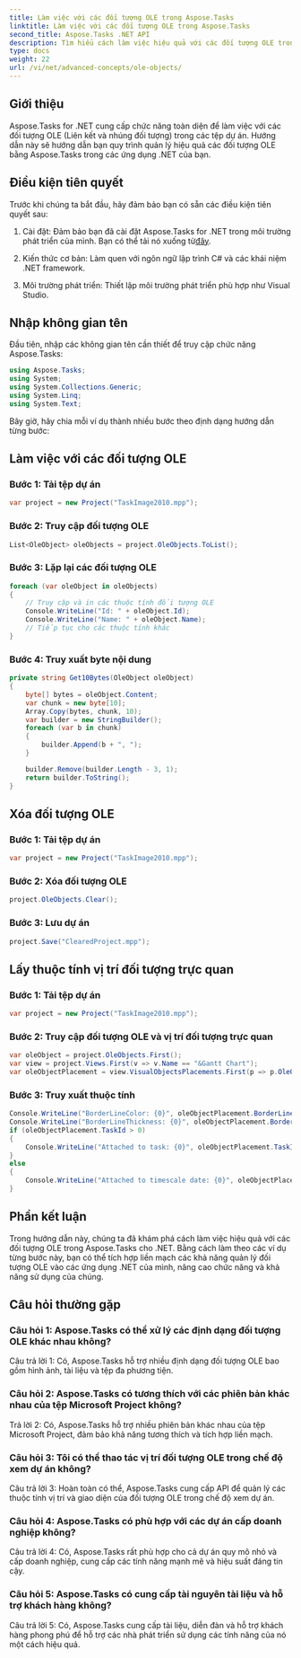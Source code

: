 ```yaml
---
title: Làm việc với các đối tượng OLE trong Aspose.Tasks
linktitle: Làm việc với các đối tượng OLE trong Aspose.Tasks
second_title: Aspose.Tasks .NET API
description: Tìm hiểu cách làm việc hiệu quả với các đối tượng OLE trong ứng dụng .NET bằng Aspose.Tasks, nâng cao khả năng quản lý dự án.
type: docs
weight: 22
url: /vi/net/advanced-concepts/ole-objects/
---
```

## Giới thiệu

Aspose.Tasks for .NET cung cấp chức năng toàn diện để làm việc với các đối tượng OLE (Liên kết và nhúng đối tượng) trong các tệp dự án. Hướng dẫn này sẽ hướng dẫn bạn quy trình quản lý hiệu quả các đối tượng OLE bằng Aspose.Tasks trong các ứng dụng .NET của bạn.

## Điều kiện tiên quyết

Trước khi chúng ta bắt đầu, hãy đảm bảo bạn có sẵn các điều kiện tiên quyết sau:

1. Cài đặt: Đảm bảo bạn đã cài đặt Aspose.Tasks for .NET trong môi trường phát triển của mình. Bạn có thể tải nó xuống từ[đây](https://releases.aspose.com/tasks/net/).

2. Kiến thức cơ bản: Làm quen với ngôn ngữ lập trình C# và các khái niệm .NET framework.

3. Môi trường phát triển: Thiết lập môi trường phát triển phù hợp như Visual Studio.

## Nhập không gian tên

Đầu tiên, nhập các không gian tên cần thiết để truy cập chức năng Aspose.Tasks:

```csharp
using Aspose.Tasks;
using System;
using System.Collections.Generic;
using System.Linq;
using System.Text;


```

Bây giờ, hãy chia mỗi ví dụ thành nhiều bước theo định dạng hướng dẫn từng bước:

## Làm việc với các đối tượng OLE

### Bước 1: Tải tệp dự án
```csharp
var project = new Project("TaskImage2010.mpp");
```

### Bước 2: Truy cập đối tượng OLE
```csharp
List<OleObject> oleObjects = project.OleObjects.ToList();
```

### Bước 3: Lặp lại các đối tượng OLE
```csharp
foreach (var oleObject in oleObjects)
{
    // Truy cập và in các thuộc tính đối tượng OLE
    Console.WriteLine("Id: " + oleObject.Id);
    Console.WriteLine("Name: " + oleObject.Name);
    // Tiếp tục cho các thuộc tính khác
}
```

### Bước 4: Truy xuất byte nội dung
```csharp
private string Get10Bytes(OleObject oleObject)
{
    byte[] bytes = oleObject.Content;
    var chunk = new byte[10];
    Array.Copy(bytes, chunk, 10);
    var builder = new StringBuilder();
    foreach (var b in chunk)
    {
        builder.Append(b + ", ");
    }

    builder.Remove(builder.Length - 3, 1);
    return builder.ToString();
}
```

## Xóa đối tượng OLE

### Bước 1: Tải tệp dự án
```csharp
var project = new Project("TaskImage2010.mpp");
```

### Bước 2: Xóa đối tượng OLE
```csharp
project.OleObjects.Clear();
```

### Bước 3: Lưu dự án
```csharp
project.Save("ClearedProject.mpp");
```

## Lấy thuộc tính vị trí đối tượng trực quan

### Bước 1: Tải tệp dự án
```csharp
var project = new Project("TaskImage2010.mpp");
```

### Bước 2: Truy cập đối tượng OLE và vị trí đối tượng trực quan
```csharp
var oleObject = project.OleObjects.First();
var view = project.Views.First(v => v.Name == "&Gantt Chart");
var oleObjectPlacement = view.VisualObjectsPlacements.First(p => p.OleObjectId == oleObject.Id);
```

### Bước 3: Truy xuất thuộc tính
```csharp
Console.WriteLine("BorderLineColor: {0}", oleObjectPlacement.BorderLineColor);
Console.WriteLine("BorderLineThickness: {0}", oleObjectPlacement.BorderLineThickness);
if (oleObjectPlacement.TaskId > 0)
{
    Console.WriteLine("Attached to task: {0}", oleObjectPlacement.TaskId);
}
else
{
    Console.WriteLine("Attached to timescale date: {0}", oleObjectPlacement.TimescaleDate);
}
```

## Phần kết luận

Trong hướng dẫn này, chúng ta đã khám phá cách làm việc hiệu quả với các đối tượng OLE trong Aspose.Tasks cho .NET. Bằng cách làm theo các ví dụ từng bước này, bạn có thể tích hợp liền mạch các khả năng quản lý đối tượng OLE vào các ứng dụng .NET của mình, nâng cao chức năng và khả năng sử dụng của chúng.

## Câu hỏi thường gặp

### Câu hỏi 1: Aspose.Tasks có thể xử lý các định dạng đối tượng OLE khác nhau không?

Câu trả lời 1: Có, Aspose.Tasks hỗ trợ nhiều định dạng đối tượng OLE bao gồm hình ảnh, tài liệu và tệp đa phương tiện.

### Câu hỏi 2: Aspose.Tasks có tương thích với các phiên bản khác nhau của tệp Microsoft Project không?

Trả lời 2: Có, Aspose.Tasks hỗ trợ nhiều phiên bản khác nhau của tệp Microsoft Project, đảm bảo khả năng tương thích và tích hợp liền mạch.

### Câu hỏi 3: Tôi có thể thao tác vị trí đối tượng OLE trong chế độ xem dự án không?

Câu trả lời 3: Hoàn toàn có thể, Aspose.Tasks cung cấp API để quản lý các thuộc tính vị trí và giao diện của đối tượng OLE trong chế độ xem dự án.

### Câu hỏi 4: Aspose.Tasks có phù hợp với các dự án cấp doanh nghiệp không?

Câu trả lời 4: Có, Aspose.Tasks rất phù hợp cho cả dự án quy mô nhỏ và cấp doanh nghiệp, cung cấp các tính năng mạnh mẽ và hiệu suất đáng tin cậy.

### Câu hỏi 5: Aspose.Tasks có cung cấp tài nguyên tài liệu và hỗ trợ khách hàng không?

Câu trả lời 5: Có, Aspose.Tasks cung cấp tài liệu, diễn đàn và hỗ trợ khách hàng phong phú để hỗ trợ các nhà phát triển sử dụng các tính năng của nó một cách hiệu quả.